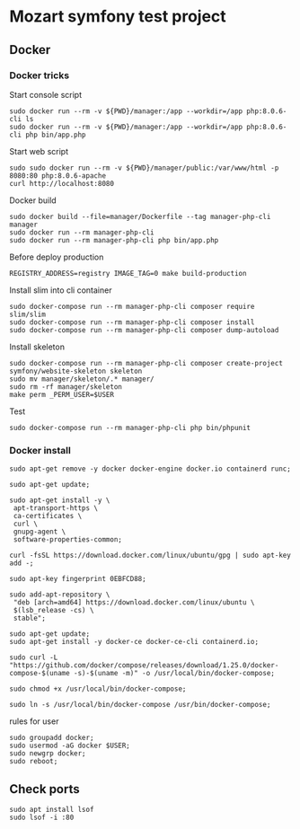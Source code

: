 # Mozart symfony test project

## Docker

### Docker tricks

Start console script
```
sudo docker run --rm -v ${PWD}/manager:/app --workdir=/app php:8.0.6-cli ls
sudo docker run --rm -v ${PWD}/manager:/app --workdir=/app php:8.0.6-cli php bin/app.php
```

Start web script
```
sudo sudo docker run --rm -v ${PWD}/manager/public:/var/www/html -p 8080:80 php:8.0.6-apache
curl http://localhost:8080
```

Docker build
```
sudo docker build --file=manager/Dockerfile --tag manager-php-cli manager
sudo docker run --rm manager-php-cli
sudo docker run --rm manager-php-cli php bin/app.php
```

Before deploy production
```
REGISTRY_ADDRESS=registry IMAGE_TAG=0 make build-production
```

Install slim into cli container
```
sudo docker-compose run --rm manager-php-cli composer require slim/slim
sudo docker-compose run --rm manager-php-cli composer install
sudo docker-compose run --rm manager-php-cli composer dump-autoload
```

Install skeleton
```
sudo docker-compose run --rm manager-php-cli composer create-project symfony/website-skeleton skeleton
sudo mv manager/skeleton/.* manager/
sudo rm -rf manager/skeleton
make perm _PERM_USER=$USER
```

Test
```
sudo docker-compose run --rm manager-php-cli php bin/phpunit
```

### Docker install
```sudo apt-get remove -y docker docker-engine docker.io containerd runc;```

```sudo apt-get update;```

```
sudo apt-get install -y \
 apt-transport-https \
 ca-certificates \
 curl \
 gnupg-agent \
 software-properties-common;
```
 
```
curl -fsSL https://download.docker.com/linux/ubuntu/gpg | sudo apt-key add -;
```
```
sudo apt-key fingerprint 0EBFCD88;
```

```
sudo add-apt-repository \
 "deb [arch=amd64] https://download.docker.com/linux/ubuntu \
 $(lsb_release -cs) \
 stable";
```

``` 
sudo apt-get update;
sudo apt-get install -y docker-ce docker-ce-cli containerd.io;
```

```
sudo curl -L "https://github.com/docker/compose/releases/download/1.25.0/docker-compose-$(uname -s)-$(uname -m)" -o /usr/local/bin/docker-compose;
```
```
sudo chmod +x /usr/local/bin/docker-compose;
```
```
sudo ln -s /usr/local/bin/docker-compose /usr/bin/docker-compose;
```

rules for user
```
sudo groupadd docker;
sudo usermod -aG docker $USER;
sudo newgrp docker;
sudo reboot;
```


## Check ports
```
sudo apt install lsof
sudo lsof -i :80
```


